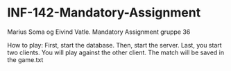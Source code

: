 # INF-142-Mandatory-Assignment
Marius Soma og Eivind Vatle. Mandatory Assignment gruppe 36

How to play:
First, start the database.
Then, start the server.
Last, you start two clients.
You will play against the other client.
The match will be saved in the game.txt
